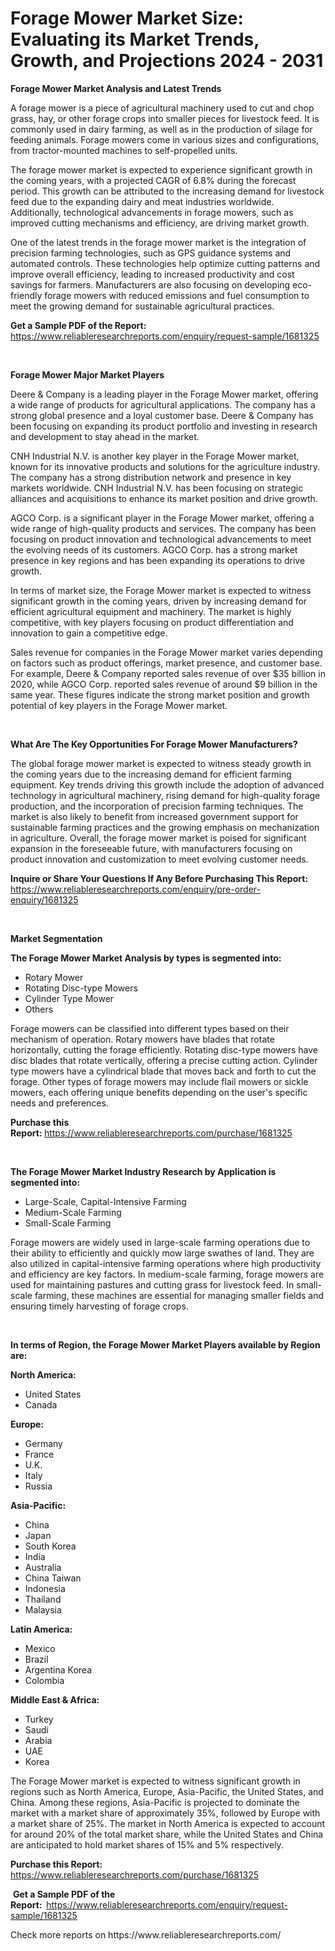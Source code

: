 <p><h1>Forage Mower Market Size: Evaluating its Market Trends, Growth, and Projections 2024 - 2031</h1></p><p><strong>Forage Mower Market Analysis and Latest Trends</strong></p>
<p><p>A forage mower is a piece of agricultural machinery used to cut and chop grass, hay, or other forage crops into smaller pieces for livestock feed. It is commonly used in dairy farming, as well as in the production of silage for feeding animals. Forage mowers come in various sizes and configurations, from tractor-mounted machines to self-propelled units.</p><p>The forage mower market is expected to experience significant growth in the coming years, with a projected CAGR of 6.8% during the forecast period. This growth can be attributed to the increasing demand for livestock feed due to the expanding dairy and meat industries worldwide. Additionally, technological advancements in forage mowers, such as improved cutting mechanisms and efficiency, are driving market growth.</p><p>One of the latest trends in the forage mower market is the integration of precision farming technologies, such as GPS guidance systems and automated controls. These technologies help optimize cutting patterns and improve overall efficiency, leading to increased productivity and cost savings for farmers. Manufacturers are also focusing on developing eco-friendly forage mowers with reduced emissions and fuel consumption to meet the growing demand for sustainable agricultural practices.</p></p>
<p><strong>Get a Sample PDF of the Report:&nbsp;</strong> <a href="https://www.reliableresearchreports.com/enquiry/request-sample/1681325">https://www.reliableresearchreports.com/enquiry/request-sample/1681325</a></p>
<p>&nbsp;</p>
<p><strong>Forage Mower Major Market Players</strong></p>
<p><p>Deere & Company is a leading player in the Forage Mower market, offering a wide range of products for agricultural applications. The company has a strong global presence and a loyal customer base. Deere & Company has been focusing on expanding its product portfolio and investing in research and development to stay ahead in the market.</p><p>CNH Industrial N.V. is another key player in the Forage Mower market, known for its innovative products and solutions for the agriculture industry. The company has a strong distribution network and presence in key markets worldwide. CNH Industrial N.V. has been focusing on strategic alliances and acquisitions to enhance its market position and drive growth.</p><p>AGCO Corp. is a significant player in the Forage Mower market, offering a wide range of high-quality products and services. The company has been focusing on product innovation and technological advancements to meet the evolving needs of its customers. AGCO Corp. has a strong market presence in key regions and has been expanding its operations to drive growth.</p><p>In terms of market size, the Forage Mower market is expected to witness significant growth in the coming years, driven by increasing demand for efficient agricultural equipment and machinery. The market is highly competitive, with key players focusing on product differentiation and innovation to gain a competitive edge.</p><p>Sales revenue for companies in the Forage Mower market varies depending on factors such as product offerings, market presence, and customer base. For example, Deere & Company reported sales revenue of over $35 billion in 2020, while AGCO Corp. reported sales revenue of around $9 billion in the same year. These figures indicate the strong market position and growth potential of key players in the Forage Mower market.</p></p>
<p>&nbsp;</p>
<p><strong>What Are The Key Opportunities For Forage Mower Manufacturers?</strong></p>
<p><p>The global forage mower market is expected to witness steady growth in the coming years due to the increasing demand for efficient farming equipment. Key trends driving this growth include the adoption of advanced technology in agricultural machinery, rising demand for high-quality forage production, and the incorporation of precision farming techniques. The market is also likely to benefit from increased government support for sustainable farming practices and the growing emphasis on mechanization in agriculture. Overall, the forage mower market is poised for significant expansion in the foreseeable future, with manufacturers focusing on product innovation and customization to meet evolving customer needs.</p></p>
<p><strong>Inquire or Share Your Questions If Any Before Purchasing This Report:</strong> <a href="https://www.reliableresearchreports.com/enquiry/pre-order-enquiry/1681325">https://www.reliableresearchreports.com/enquiry/pre-order-enquiry/1681325</a></p>
<p>&nbsp;</p>
<p><strong>Market Segmentation</strong></p>
<p><strong>The Forage Mower Market Analysis by types is segmented into:</strong></p>
<p><ul><li>Rotary Mower</li><li>Rotating Disc-type Mowers</li><li>Cylinder Type Mower</li><li>Others</li></ul></p>
<p><p>Forage mowers can be classified into different types based on their mechanism of operation. Rotary mowers have blades that rotate horizontally, cutting the forage efficiently. Rotating disc-type mowers have disc blades that rotate vertically, offering a precise cutting action. Cylinder type mowers have a cylindrical blade that moves back and forth to cut the forage. Other types of forage mowers may include flail mowers or sickle mowers, each offering unique benefits depending on the user's specific needs and preferences.</p></p>
<p><strong>Purchase this Report:&nbsp;</strong><a href="https://www.reliableresearchreports.com/purchase/1681325">https://www.reliableresearchreports.com/purchase/1681325</a></p>
<p>&nbsp;</p>
<p><strong>The Forage Mower Market Industry Research by Application is segmented into:</strong></p>
<p><ul><li>Large-Scale, Capital-Intensive Farming</li><li>Medium-Scale Farming</li><li>Small-Scale Farming</li></ul></p>
<p><p>Forage mowers are widely used in large-scale farming operations due to their ability to efficiently and quickly mow large swathes of land. They are also utilized in capital-intensive farming operations where high productivity and efficiency are key factors. In medium-scale farming, forage mowers are used for maintaining pastures and cutting grass for livestock feed. In small-scale farming, these machines are essential for managing smaller fields and ensuring timely harvesting of forage crops.</p></p>
<p>&nbsp;</p>
<p><strong>In terms of Region, the Forage Mower Market Players available by Region are:</strong></p>
<p>
    <p> <strong> North America: </strong>
        <ul>
            <li>United States</li>
            <li>Canada</li>
        </ul>
        </p> 
    <p> <strong> Europe: </strong>
        <ul>
            <li>Germany</li>
            <li>France</li>
            <li>U.K.</li>
            <li>Italy</li>
            <li>Russia</li>
        </ul>
        </p> 
    <p> <strong> Asia-Pacific: </strong>
        <ul>
            <li>China</li>
            <li>Japan</li>
            <li>South Korea</li>
            <li>India</li>
            <li>Australia</li>
            <li>China Taiwan</li>
            <li>Indonesia</li>
            <li>Thailand</li>
            <li>Malaysia</li>
        </ul>
        </p> 
    <p> <strong> Latin America: </strong>
        <ul>
            <li>Mexico</li>
            <li>Brazil</li>
            <li>Argentina Korea</li>
            <li>Colombia</li>
        </ul>
        </p> 
    <p> <strong> Middle East & Africa: </strong>
        <ul>
            <li>Turkey</li>
            <li>Saudi</li>
            <li>Arabia</li>
            <li>UAE</li>
            <li>Korea</li>
        </ul>
    </p>
    </p>
<p><p>The Forage Mower market is expected to witness significant growth in regions such as North America, Europe, Asia-Pacific, the United States, and China. Among these regions, Asia-Pacific is projected to dominate the market with a market share of approximately 35%, followed by Europe with a market share of 25%. The market in North America is expected to account for around 20% of the total market share, while the United States and China are anticipated to hold market shares of 15% and 5% respectively.</p></p>
<p><strong>Purchase this Report: </strong><a href="https://www.reliableresearchreports.com/purchase/1681325">https://www.reliableresearchreports.com/purchase/1681325</a></p>
<p>&nbsp;<strong>Get a Sample PDF of the Report:&nbsp;&nbsp;</strong><a href="https://www.reliableresearchreports.com/enquiry/request-sample/1681325">https://www.reliableresearchreports.com/enquiry/request-sample/1681325</a></p>
<p><strong></strong></p>
<p>Check more reports on https://www.reliableresearchreports.com/</p>